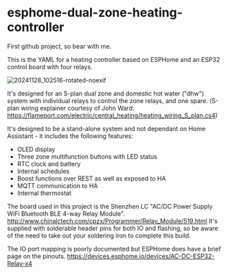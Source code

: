 # esphome-dual-zone-heating-controller

First github project, so bear with me.

This is the YAML for a heating controller based on ESPHome and an ESP32 control board with four relays. 

![20241128_102516-rotated-noexif](https://github.com/user-attachments/assets/7201aabb-6e90-4321-95c5-0a7c633bf3b6)


It's designed for an S-plan dual zone and domestic hot water ("dhw") system with individual relays to control the zone relays, and one spare.
(S-plan wiring explainer courtesy of John Ward: https://flameport.com/electric/central_heating/heating_wiring_S_plan.cs4)

It's designed to be a stand-alone system and not dependant on Home Assistant - it includes the following features:

 - OLED display
 - Three zone multifunction buttons with LED status
 - RTC clock and battery
 - Internal schedules
 - Boost functions over REST as well as exposed to HA
 - MQTT communication to HA
 - Internal thermostat

The board used in this project is the Shenzhen LC "AC/DC Power Supply WiFi Bluetooth BLE 4-way Relay Module". 
http://www.chinalctech.com/cpzx/Programmer/Relay_Module/519.html
It's supplied with solderable header pins for both IO and flashing, so be aware of the need to take out your soldering iron to complete this build. 

The IO port mapping is poorly documented but ESPHome does have a brief page on the pinouts.
https://devices.esphome.io/devices/AC-DC-ESP32-Relay-x4
